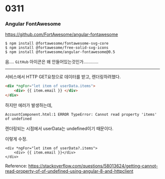 # 0311

### Angular FontAwesome

https://github.com/FortAwesome/angular-fontawesome

```
$ npm install @fortawesome/fontawesome-svg-core
$ npm install @fortawesome/free-solid-svg-icons
$ npm install @fortawesome/angular-fontawesome@0.5
```



음.... `GitHub` 아이콘은 왜 안들어있는것인가............

---



서비스에서 HTTP GET요청으로 데이터를 받고, 렌더링하려했다.

```html
<div *ngFor="let item of userData.items">
    <div> {{ item.email }} </div>
</div>
```



하지만 에러가 발생하는데, 

```
AccountComponent.html:1 ERROR TypeError: Cannot read property 'items' of undefined
```

렌더링되는 시점에서 userData는 undefined이기 때문이다. 



이렇게 수정.

```
<div *ngFor="let item of userData?.items">
    <div> {{ item.email }}</div>
</div>
```



Reference: https://stackoverflow.com/questions/58013624/getting-cannot-read-property-of-of-undefined-using-angular-8-and-httpclient